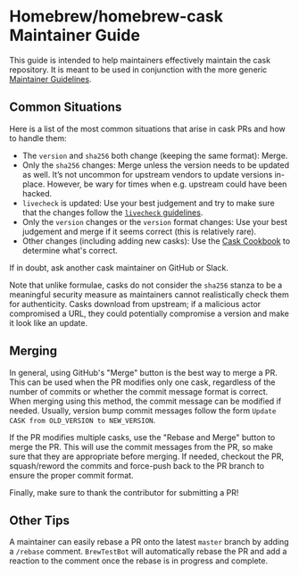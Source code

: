 # Homebrew/homebrew-cask Maintainer Guide

This guide is intended to help maintainers effectively maintain the cask repository. It is meant to be used in conjunction with the more generic [Maintainer Guidelines](Maintainer-Guidelines.md).

## Common Situations

Here is a list of the most common situations that arise in cask PRs and how to handle them:

- The `version` and `sha256` both change (keeping the same format): Merge.
- Only the `sha256` changes: Merge unless the version needs to be updated as well. It’s not uncommon for upstream vendors to update versions in-place. However, be wary for times when e.g. upstream could have been hacked.
- `livecheck` is updated: Use your best judgement and try to make sure that the changes follow the [`livecheck` guidelines](Brew-Livecheck.md).
- Only the `version` changes or the `version` format changes: Use your best judgement and merge if it seems correct (this is relatively rare).
- Other changes (including adding new casks): Use the [Cask Cookbook](Cask-Cookbook.md) to determine what's correct.

If in doubt, ask another cask maintainer on GitHub or Slack.

Note that unlike formulae, casks do not consider the `sha256` stanza to be a meaningful security measure as maintainers cannot realistically check them for authenticity. Casks download from upstream; if a malicious actor compromised a URL, they could potentially compromise a version and make it look like an update.

## Merging

In general, using GitHub's "Merge" button is the best way to merge a PR. This can be used when the PR modifies only one cask, regardless of the number of commits or whether the commit message format is correct. When merging using this method, the commit message can be modified if needed. Usually, version bump commit messages follow the form `Update CASK from OLD_VERSION to NEW_VERSION`.

If the PR modifies multiple casks, use the "Rebase and Merge" button to merge the PR. This will use the commit messages from the PR, so make sure that they are appropriate before merging. If needed, checkout the PR, squash/reword the commits and force-push back to the PR branch to ensure the proper commit format.

Finally, make sure to thank the contributor for submitting a PR!

## Other Tips

A maintainer can easily rebase a PR onto the latest `master` branch by adding a `/rebase` comment. `BrewTestBot` will automatically rebase the PR and add a reaction to the comment once the rebase is in progress and complete.
